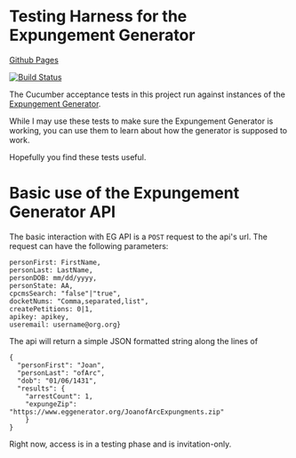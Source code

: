 # Testing Harness for the Expungement Generator

[Github Pages](https://clsphila.github.io/eg-cucumber)

[![Build Status](https://travis-ci.org/CLSPhila/eg-cucumber.svg?branch=master)](https://travis-ci.org/CLSPhila/eg-cucumber)

The Cucumber acceptance tests in this project run against instances of the [Expungement Generator](https://github.com/mhollander/Expungement-Generator).

While I may use these tests to make sure the Expungement Generator is working, you can use them to learn about how the generator is supposed to work.

Hopefully you find these tests useful.


# Basic use of the Expungement Generator API

The basic interaction with EG API is a `POST` request to the api's url. The request can have the following parameters:

    personFirst: FirstName,
    personLast: LastName,
    personDOB: mm/dd/yyyy,
    personState: AA,
    cpcmsSearch: "false"|"true",
    docketNums: "Comma,separated,list",
    createPetitions: 0|1,
    apikey: apikey,
    useremail: username@org.org}

The api will return a simple JSON formatted string along the lines of

    {
      "personFirst": "Joan",
      "personLast": "ofArc",
      "dob": "01/06/1431",
      "results": {
        "arrestCount": 1,
        "expungeZip": "https://www.eggenerator.org/JoanofArcExpungments.zip"
        }
    }

Right now, access is in a testing phase and is invitation-only. 
